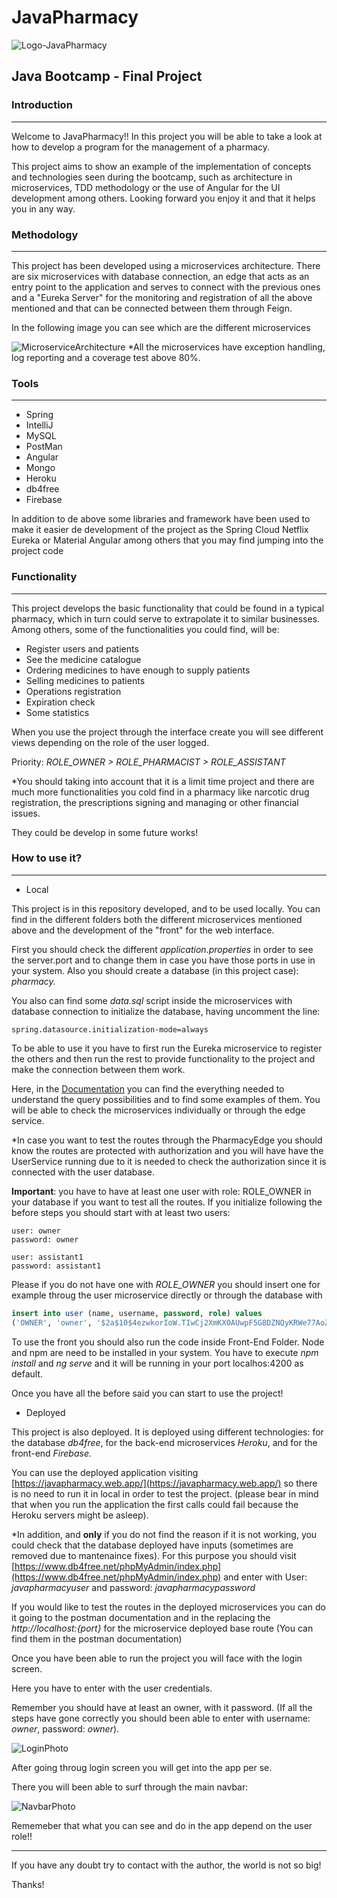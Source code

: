 # JavaPharmacy

![Logo-JavaPharmacy](Logo-JavaPharmacy.png)

## Java Bootcamp - Final Project

### Introduction

---

Welcome to JavaPharmacy!! In this project you will be able to take a look at how to develop a program for the management of a pharmacy.

This project aims to show an example of the implementation of concepts and technologies seen during the bootcamp, such as architecture in microservices, TDD methodology or the use of Angular for the UI development among others. Looking forward you enjoy it and that it helps you in any way.



### Methodology

---

This project has been developed using a microservices architecture. There are six microservices with database connection, an edge that acts as an entry point to the application and serves to connect with the previous ones and a "Eureka Server" for the monitoring and registration of all the above mentioned and that can be connected between them through Feign.

In the following image you can see which are the different microservices

![MicroserviceArchitecture](MicroserviceArchitecture.png)
*All the microservices have exception handling, log reporting and a coverage test above 80%.

### Tools

---

- Spring
- IntelliJ
- MySQL
- PostMan
- Angular
- Mongo
- Heroku
- db4free
- Firebase

In addition to de above some libraries and framework have been used to make it easier de development of the project as the Spring Cloud Netflix Eureka or Material Angular among others that you may find jumping into the project code

### Functionality

---

This project develops the basic functionality that could be found in a typical pharmacy, which in turn could serve to extrapolate it to similar businesses.
Among others, some of the functionalities you could find, will be:

- Register users and patients
- See the medicine catalogue
- Ordering medicines to have enough to supply patients
- Selling medicines to patients
- Operations registration
- Expiration check
- Some statistics

When you use the project through the interface create you will see different views depending on the role of the user logged.

Priority: *ROLE_OWNER > ROLE_PHARMACIST > ROLE_ASSISTANT*

*You should taking into account that it is a limit time project and there are much more functionalities you cold find in a pharmacy like narcotic drug registration, the prescriptions signing and managing or other financial issues.

They could be develop in some future works!

### How to use it?

---

- Local

This project is in this repository developed, and to be used locally. You can find in the different folders both the different microservices mentioned above and the development of the "front" for the web interface.

First you should check the different *application.properties* in order to see the server.port and to change them in case you have those ports in use in your system. Also you should create a database (in this project case): *pharmacy.*

You also can find some *data.sql* script inside the microservices with database connection to initialize the database, having uncomment the line:

```
spring.datasource.initialization-mode=always
```

To be able to use it you have to first run the Eureka microservice to register the others and then run the rest to provide functionality to the project and make the connection between them work.

Here, in the [Documentation](https://explore.postman.com/api/6579/javapharmacy-finalproject) you can find the everything needed to understand the query possibilities and to find some examples of them. You will be able to check the microservices individually or through the edge service.

*In case you want to test the routes through the PharmacyEdge you should know the routes are protected with authorization and you will have have the UserService running due to it is needed to check the authorization since it is connected with the user database.

**Important**: you have to have at least one user with role: ROLE_OWNER in your database if you want to test all the routes. If you initialize following the before steps you should start with at least two users:

```
user: owner
password: owner

user: assistant1
password: assistant1
```

Please if you do not have one with *ROLE_OWNER* you should insert one for example throug the user microservice directly or through the database with

```sql
insert into user (name, username, password, role) values
('OWNER', 'owner', '$2a$10$4ezwkorIoW.TIwCj2XmKXOAUwpF5G8DZNQyKRWe77AoZlEfWfaK22', 'ROLE_OWNER');
```

To use the front you should also run the code inside Front-End Folder. Node and npm are need to be installed in your system. You have to execute *npm install* and *ng serve* and it will be running in your port localhos:4200 as default.

Once you have all the before said you can start to use the project!

- Deployed

This project is also deployed. It is deployed using different technologies: for the database *db4free*, for the back-end microservices *Heroku*, and for the front-end *Firebase.*

You can use the deployed application visiting [https://javapharmacy.web.app/](https://javapharmacy.web.app/) so there is no need to run it in local in order to test the project. (please bear in mind that when you run the application the first calls could fail because the Heroku servers might be asleep).

*In addition, and **only** if you do not find the reason if it is not working, you could check that the database deployed have inputs (sometimes are removed due to mantenaince fixes). For this purpose you should visit [https://www.db4free.net/phpMyAdmin/index.php](https://www.db4free.net/phpMyAdmin/index.php) and enter with User: *javapharmacyuser* and password: *javapharmacypassword*

If you would like to test the routes in the deployed microservices you can do it going to the postman documentation and in the replacing the *http://localhost:{port}* for the microservice deployed base route (You can find them in the postman documentation)

Once you have been able to run the project you will face with the login screen.

Here you have to enter with the user credentials.

Remember you should have at least an owner,   with it password. (If all the steps have gone correctly you should been able to enter with username: *owner*, password: *owner*).

![LoginPhoto](LoginPhoto.PNg)

After going throug login screen you will get into the app per se.

There you will been able to surf through the main navbar:

![NavbarPhoto](NavbarPhoto.PNG)

Rememeber that what you can see and do in the app depend on the user role!!

---

If you have any doubt try to contact with the author, the world is not so big!

Thanks!
